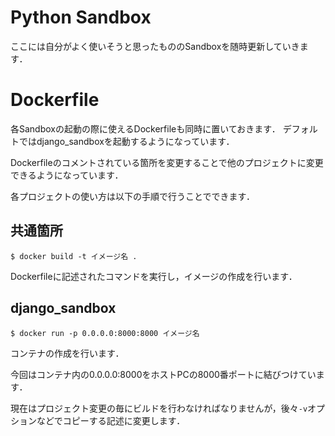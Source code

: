# Python Sandbox
ここには自分がよく使いそうと思ったもののSandboxを随時更新していきます．

# Dockerfile
各Sandboxの起動の際に使えるDockerfileも同時に置いておきます．
デフォルトではdjango_sandboxを起動するようになっています．

Dockerfileのコメントされている箇所を変更することで他のプロジェクトに変更できるようになっています．


各プロジェクトの使い方は以下の手順で行うことでできます．

## 共通箇所
```
$ docker build -t イメージ名 .
```
Dockerfileに記述されたコマンドを実行し，イメージの作成を行います．

## django_sandbox
```
$ docker run -p 0.0.0.0:8000:8000 イメージ名
```
コンテナの作成を行います．

今回はコンテナ内の0.0.0.0:8000をホストPCの8000番ポートに結びつけています．

現在はプロジェクト変更の毎にビルドを行わなければなりませんが，後々`-v`オプションなどでコピーする記述に変更します．
